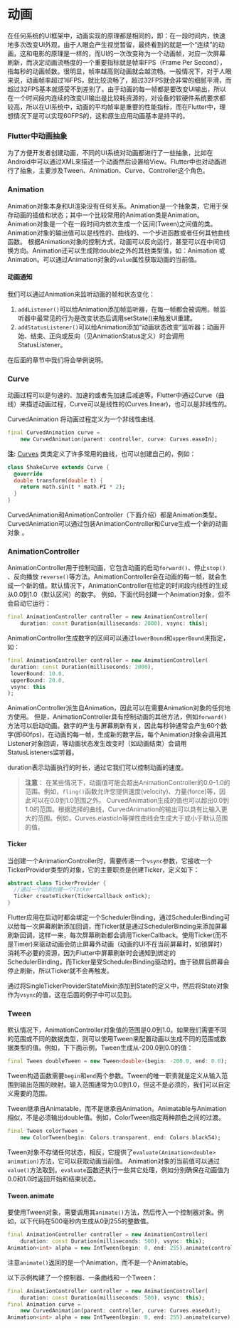 # 动画



在任何系统的UI框架中，动画实现的原理都是相同的，即：在一段时间内，快速地多次改变UI外观，由于人眼会产生视觉暂留，最终看到的就是一个“连续”的动画，这和电影的原理是一样的，而UI的一次改变称为一个动画帧，对应一次屏幕刷新，而决定动画流畅度的一个重要指标就是帧率FPS（Frame Per Second），指每秒的动画帧数。很明显，帧率越高则动画就会越流畅。一般情况下，对于人眼来说，动画帧率超过16FPS，就比较流畅了，超过32FPS就会非常的细腻平滑，而超过32FPS基本就感受不到差别了。由于动画的每一帧都是要改变UI输出，所以在一个时间段内连续的改变UI输出是比较耗资源的，对设备的软硬件系统要求都较高，所以在UI系统中，动画的平均帧率是重要的性能指标，而在Flutter中，理想情况下是可以实现60FPS的，这和原生应用动画基本是持平的。

### Flutter中动画抽象

为了方便开发者创建动画，不同的UI系统对动画都进行了一些抽象，比如在Android中可以通过XML来描述一个动画然后设置给View。Flutter中也对动画进行了抽象，主要涉及Tween、Animation、Curve、Controller这个角色。

### Animation

Animation对象本身和UI渲染没有任何关系。Animation是一个抽象类，它用于保存动画的插值和状态；其中一个比较常用的Animation类是Animation<double>。Animation对象是一个在一段时间内依次生成一个区间(Tween)之间值的类。Animation对象的输出值可以是线性的、曲线的、一个步进函数或者任何其他曲线函数。 根据Animation对象的控制方式，动画可以反向运行，甚至可以在中间切换方向。Animation还可以生成除double之外的其他类型值，如：Animation<Color> 或 Animation<Size>。可以通过Animation对象的`value`属性获取动画的当前值。

#### 动画通知

我们可以通过Animation来监听动画的帧和状态变化：

1. `addListener()`可以给Animation添加帧监听器，在每一帧都会被调用。帧监听器中最常见的行为是改变状态后调用setState()来触发UI重建。
2. `addStatusListener()`可以给Animation添加“动画状态改变”监听器；动画开始、结束、正向或反向（见AnimationStatus定义）时会调用StatusListener。

在后面的章节中我们将会举例说明。

### Curve

动画过程可以是匀速的、加速的或者先加速后减速等。Flutter中通过Curve（曲线）来描述动画过程，Curve可以是线性的(Curves.linear)，也可以是非线性的。

CurvedAnimation 将动画过程定义为一个非线性曲线.

```dart
final CurvedAnimation curve =
    new CurvedAnimation(parent: controller, curve: Curves.easeIn);
```

**注:** [Curves](https://docs.flutter.io/flutter/animation/Curves-class.html) 类类定义了许多常用的曲线，也可以创建自己的，例如：

```dart
class ShakeCurve extends Curve {
  @override
  double transform(double t) {
    return math.sin(t * math.PI * 2);
  }
}
```

CurvedAnimation和AnimationController（下面介绍）都是Animation<double>类型。CurvedAnimation可以通过包装AnimationController和Curve生成一个新的动画对象 。

### AnimationController

AnimationController用于控制动画，它包含动画的启动`forward()`、停止`stop()` 、反向播放 `reverse()`等方法。AnimationController会在动画的每一帧，就会生成一个新的值。默认情况下，AnimationController在给定的时间段内线性的生成从0.0到1.0（默认区间）的数字。 例如，下面代码创建一个Animation对象，但不会启动它运行：

```dart
final AnimationController controller = new AnimationController(
    duration: const Duration(milliseconds: 2000), vsync: this);
```

AnimationController生成数字的区间可以通过`lowerBound`和`upperBound`来指定，如：

```dart
final AnimationController controller = new AnimationController( 
 duration: const Duration(milliseconds: 2000), 
 lowerBound: 10.0,
 upperBound: 20.0,
 vsync: this
);
```

AnimationController派生自Animation<double>，因此可以在需要Animation对象的任何地方使用。 但是，AnimationController具有控制动画的其他方法，例如`forward()`方法可以启动动画。数字的产生与屏幕刷新有关，因此每秒钟通常会产生60个数字(即60fps)，在动画的每一帧，生成新的数字后，每个Animation对象会调用其Listener对象回调，等动画状态发生改变时（如动画结束）会调用StatusListeners监听器。

duration表示动画执行的时长，通过它我们可以控制动画的速度。

> **注意**： 在某些情况下，动画值可能会超出AnimationController的0.0-1.0的范围。例如，`fling()`函数允许您提供速度(velocity)、力量(force)等，因此可以在0.0到1.0范围之外。 CurvedAnimation生成的值也可以超出0.0到1.0的范围。根据选择的曲线，CurvedAnimation的输出可以具有比输入更大的范围。例如，Curves.elasticIn等弹性曲线会生成大于或小于默认范围的值。

#### Ticker

当创建一个AnimationController时，需要传递一个`vsync`参数，它接收一个TickerProvider类型的对象，它的主要职责是创建Ticker，定义如下：

```dart
abstract class TickerProvider {
  //通过一个回调创建一个Ticker
  Ticker createTicker(TickerCallback onTick);
}
```

Flutter应用在启动时都会绑定一个SchedulerBinding，通过SchedulerBinding可以给每一次屏幕刷新添加回调，而Ticker就是通过SchedulerBinding来添加屏幕刷新回调，这样一来，每次屏幕刷新都会调用TickerCallback。使用Ticker(而不是Timer)来驱动动画会防止屏幕外动画（动画的UI不在当前屏幕时，如锁屏时）消耗不必要的资源，因为Flutter中屏幕刷新时会通知到绑定的SchedulerBinding，而Ticker是受SchedulerBinding驱动的，由于锁屏后屏幕会停止刷新，所以Ticker就不会再触发。

通过将SingleTickerProviderStateMixin添加到State的定义中，然后将State对象作为`vsync`的值，这在后面的例子中可以见到。

### Tween

默认情况下，AnimationController对象值的范围是0.0到1.0。如果我们需要不同的范围或不同的数据类型，则可以使用Tween来配置动画以生成不同的范围或数据类型的值。例如，下下面示例，Tween生成从-200.0到0.0的值：

```dart
final Tween doubleTween = new Tween<double>(begin: -200.0, end: 0.0);
```

Tween构造函数需要`begin`和`end`两个参数。Tween的唯一职责就是定义从输入范围到输出范围的映射。输入范围通常为0.0到1.0，但这不是必须的，我们可以自定义需要的范围。

Tween继承自Animatable<T>，而不是继承自Animation<T>。Animatable与Animation相似，不是必须输出double值。例如，ColorTween指定两种颜色之间的过渡。

```dart
final Tween colorTween =
    new ColorTween(begin: Colors.transparent, end: Colors.black54);
```

Tween对象不存储任何状态，相反，它提供了`evaluate(Animation<double> animation)`方法，它可以获取动画当前值。 Animation对象的当前值可以通过`value()`方法取到。`evaluate`函数还执行一些其它处理，例如分别确保在动画值为0.0和1.0时返回开始和结束状态。

#### Tween.animate

要使用Tween对象，需要调用其`animate()`方法，然后传入一个控制器对象。例如，以下代码在500毫秒内生成从0到255的整数值。

```dart
final AnimationController controller = new AnimationController(
    duration: const Duration(milliseconds: 500), vsync: this);
Animation<int> alpha = new IntTween(begin: 0, end: 255).animate(controller);
```

注意`animate()`返回的是一个Animation，而不是一个Animatable。

以下示例构建了一个控制器、一条曲线和一个Tween：

```dart
final AnimationController controller = new AnimationController(
    duration: const Duration(milliseconds: 500), vsync: this);
final Animation curve =
    new CurvedAnimation(parent: controller, curve: Curves.easeOut);
Animation<int> alpha = new IntTween(begin: 0, end: 255).animate(curve);
```

